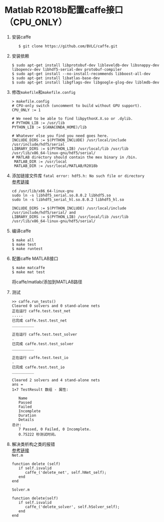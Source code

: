 # Matlab R2018b配置caffe接口 （CPU_ONLY）
  1. 安装caffe
     ```
        $ git clone https://github.com/BVLC/caffe.git
     ```
  2. 安装依赖
     ```
     $ sudo apt-get install libprotobuf-dev libleveldb-dev libsnappy-dev libopencv-dev libhdf5-serial-dev protobuf-compiler
     $ sudo apt-get install --no-install-recommends libboost-all-dev
     $ sudo apt-get install libatlas-base-dev
     $ sudo apt-get install libgflags-dev libgoogle-glog-dev liblmdb-dev
     ```
  3. 修改``makefile``和``makefile.config``
     ```
     > makefile.config
     # CPU-only switch (uncomment to build without GPU support).
     CPU_ONLY := 1
     
     # We need to be able to find libpythonX.X.so or .dylib.
     # PYTHON_LIB := /usr/lib
     PYTHON_LIB := $(ANACONDA_HOME)/lib

     # Whatever else you find you need goes here.
     INCLUDE_DIRS := $(PYTHON_INCLUDE) /usr/local/include /usr/include/hdf5/serial
     LIBRARY_DIRS := $(PYTHON_LIB) /usr/local/lib /usr/lib /usr/lib/x86_64-linux-gnu/hdf5/serial/
     # MATLAB directory should contain the mex binary in /bin.
      MATLAB_DIR := /usr/local
      MATLAB_DIR := /usr/local/MATLAB/R2018b
     ```
  4. 添加链接文件库 
     ``fatal error: hdf5.h: No such file or directory``  
      [参考链接](https://blog.csdn.net/greenlight_74110/article/details/78568501)  
      ```
      cd /usr/lib/x86_64-linux-gnu
      sudo ln -s libhdf5_serial.so.8.0.2 libhdf5.so
      sudo ln -s libhdf5_serial_hl.so.8.0.2 libhdf5_hl.so
      ```
      ```
      INCLUDE_DIRS := $(PYTHON_INCLUDE) /usr/local/include /usr/include/hdf5/serial/ and 
      LIBRARY_DIRS := $(PYTHON_LIB) /usr/local/lib /usr/lib    /usr/lib/x86_64-linux-gnu/hdf5/serial/ 
      ```
  5. 编译caffe
      ```
      $ make all
      $ make test
      $ make runtest
      ```
   6. 配置caffe  MATLAB接口
      ```
      $ make matcaffe
      $ make mat test
      ```
      将caffe/matlab/添加到MATLAB路径
  7.  测试  
      ```
      >> caffe.run_tests()
      Cleared 0 solvers and 0 stand-alone nets
      正在运行 caffe.test.test_net
      .....
      已完成 caffe.test.test_net
      __________

      正在运行 caffe.test.test_solver
      .
      已完成 caffe.test.test_solver
      __________

      正在运行 caffe.test.test_io
      .
      已完成 caffe.test.test_io
      __________

      Cleared 2 solvers and 4 stand-alone nets
      ans = 
      1×7 TestResult 数组 - 属性:

         Name
         Passed
         Failed
         Incomplete
         Duration
         Details
      总计:
         7 Passed, 0 Failed, 0 Incomplete.
         0.75222 秒测试时间。
      ```
  8.  解决类析构之类的报错  
      [参考链接](https://github.com/BVLC/caffe/pull/5642/commits/cea9181d6794cc338857483d1692ed387a0f75a9)  
      ``Net.m``  

      ```
      function delete (self)
         if self.isvalid
            caffe_('delete_net', self.hNet_self);
         end
      end
      ```
      ``Solver.m``  
      ```
      function delete(self)
         if self.isvalid
            caffe_('delete_solver', self.hSolver_self);
         end
      end
      ```
